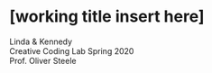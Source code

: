 # [working title insert here]

Linda & Kennedy  
Creative Coding Lab Spring 2020  
Prof. Oliver Steele  